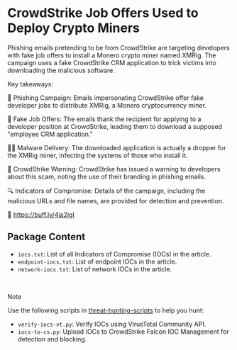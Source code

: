 # CrowdStrike Job Offers Used to Deploy Crypto Miners

Phishing emails pretending to be from CrowdStrike are targeting developers with fake job offers to install a Monero crypto miner named XMRig. The campaign uses a fake CrowdStrike CRM application to trick victims into downloading the malicious software.

Key takeaways:

📧 Phishing Campaign: Emails impersonating CrowdStrike offer fake developer jobs to distribute XMRig, a Monero cryptocurrency miner.

💼 Fake Job Offers: The emails thank the recipient for applying to a developer position at CrowdStrike, leading them to download a supposed "employee CRM application."

🕵️‍♂️ Malware Delivery: The downloaded application is actually a dropper for the XMRig miner, infecting the systems of those who install it.

🚫 CrowdStrike Warning: CrowdStrike has issued a warning to developers about this scam, noting the use of their branding in phishing emails.

🔍 Indicators of Compromise: Details of the campaign, including the malicious URLs and file names, are provided for detection and prevention.

🔗 https://buff.ly/4ja2jgI

## Package Content

- `iocs.txt`: List of all Indicators of Compromise (IOCs) in the article.
- `endpoint-iocs.txt`: List of endpoint IOCs in the article.
- `network-iocs.txt`: List of network IOCs in the article.

<br>

> [!NOTE]
> Use the following scripts in [threat-hunting-scripts](../../threat-hunting-scripts/) to help you hunt:
>
> - `verify-iocs-vt.py`: Verify IOCs using VirusTotal Community API.
> - `iocs-to-cs.py`: Upload IOCs to CrowdStrike Falcon IOC Management for detection and blocking.
